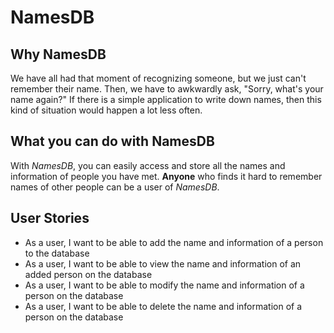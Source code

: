 # NamesDB

## Why NamesDB

We have all had that moment of recognizing someone, 
but we just can't remember their name. Then,
we have to awkwardly ask, "Sorry, what's your name again?" 
If there is a simple application to write down names, then this
kind of situation would happen a lot less often.

## What you can do with NamesDB

With *NamesDB*, you can easily access and store all the names and 
information of people you have met. 
**Anyone** who finds it hard to remember names of other
people can be a user of *NamesDB*.

## User Stories

- As a user, I want to be able to add the name and information of a person to the
database
- As a user, I want to be able to view the name and information of an added person
on the database
- As a user, I want to be able to modify the name and information of a person on the
  database
- As a user, I want to be able to delete the name and information of a person on the
  database